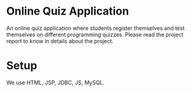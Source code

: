 # Online Quiz Application
An online quiz application where students register themselves and test themselves on different programming quizzes. Please read the project report to know in details about the project.

# Setup
We use HTML, JSP, JDBC, JS, MySQL.
